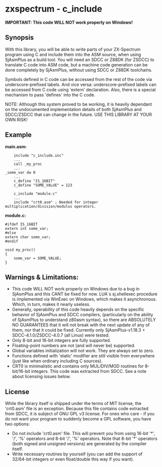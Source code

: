 zxspectrum - c_include
======================

**IMPORTANT: This code WILL NOT work properly on Windows!**

Synopsis
--------
With this library, you will be able to write parts of your ZX-Spectrum program using C and include them into the ASM source, when using SjAsmPlus as a build tool. You will need an SDCC or Z88DK (for ZSDCC) to translate C code into ASM code, but a machine code generation can be done completely by SjAsmPlus, without using SDCC or Z88DK toolchains.

Symbols defined in C code can be accessed from the rest of the code via underscore-prefixed labels. And vice versa: underscore-prefixed labels can be accessed from C code using 'extern' declaration. Also, there is a special mechanism to pass 'defines' into the C code.

NOTE: Although this system proved to be working, it is heavily dependant on the undocumented implementation details of both SjAsmPlus and SDCC/ZSDCC that can change in the future. USE THIS LIBRARY AT YOUR OWN RISK!

Example
-------
**main.asm:**
```
    include "c_include.inc"
    ...
    call _my_proc
    ...
_some_var dw 0
    ...
    c_define "IS_16BIT"
    c_define "SOME_VALUE" = 123

    c_include "module.c"
    ...
    include "crt0.asm" ; Needed for integer multiplication/division/modulus operators.
```

**module.c:**
```
#ifdef IS_16BIT
extern int some_var;
#else
extern char some_var;
#endif

void my_proc()
{
    some_var = SOME_VALUE;
}
```

Warnings & Limitations:
-----------------------
* This code WILL NOT work properly on Windows due to a bug in SjAsmPlus and this CANT be fixed for now. LUA`s sj.shellexec procedure is implemented via WinExec on Windows, which makes it asynchronous. Which, in turn, makes it nearly useless.
* Generally, operability of this code heavily depends on the specific behavior of SjAsmPlus and SDCC compilers, (particularly on the ability of SjAsmPlus to understand z80asm syntax), so there are ABSOLUTELY NO GUARANTEES that it will not break with the next update of any of them, nor that it could be fixed. Currently only SjAsmPlus-v1.18.3 + SDCC-4.1.0/ZSDCC-4.0.7 (all Linux) were tested.
* Only 8-bit and 16-bit integers are fully supported.
* Floating-point numbers are not (and will never be) supported.
* Global variables initialization will not work. They are always set to zero.
* Functions defined with 'static' modifier are still visible from everywhere (just like when ordinary including C sources).
* CRT0 is minimalistic and contains only MUL/DIV/MOD routines for 8-bit/16-bit integers. This code was extracted from SDCC. See a note about licensing issues below.


License
-------
While the library itself is shipped under the terms of MIT license, the 'crt0.asm' file is an exception.
Because this file contains code extracted from SDCC, it is subject of GNU GPL v3 license.
For ones who care - if you do not want your program to suddenly become a GPL software, you have two options:
* Do not include 'crt0.asm' file. This will prevent you from using 16-bit '\*', '/', '%' operators and 8-bit '/', '%' operators. Note that 8-bit '\*' operators (both signed and unsigned versions) are generated by the compiler itself.
* Write necessary routines by yourself (you can add the support of 32/64-bit integers or even float/double this way if you want).


